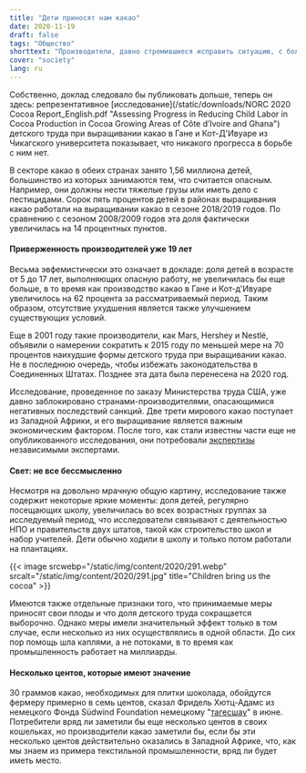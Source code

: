 ```yaml
---
title: "Дети приносят нам какао"
date: 2020-11-19
draft: false
tags: "Общество"
shorttext: "Производители, давно стремившиеся исправить ситуацию, с большим отрывом не достигли своей цели."
cover: "society"
lang: ru
---
```


Собственно, доклад следовало бы публиковать дольше, теперь он здесь: репрезентативное [исследование](/static/downloads/NORC 2020 Cocoa Report_English.pdf "Assessing Progress in Reducing Child Labor in Cocoa Production in Cocoa Growing Areas of Côte d’Ivoire and Ghana") детского труда при выращивании какао в Гане и Кот-Д'Ивуаре из Чикагского университета показывает, что никакого прогресса в борьбе с ним нет.

В секторе какао в обеих странах занято 1,56 миллиона детей, большинство из которых занимаются тем, что считается опасным. Например, они должны нести тяжелые грузы или иметь дело с пестицидами. Сорок пять процентов детей в районах выращивания какао работали на выращивании какао в сезоне 2018/2019 годов. По сравнению с сезоном 2008/2009 годов эта доля фактически увеличилась на 14 процентных пунктов.

#### Приверженность производителей уже 19 лет

Весьма эвфемистически это означает в докладе: доля детей в возрасте от 5 до 17 лет, выполняющих опасную работу, не увеличилась бы еще больше, в то время как производство какао в Гане и Кот-д'Ивуаре увеличилось на 62 процента за рассматриваемый период. Таким образом, отсутствие ухудшения является также улучшением существующих условий.

Еще в 2001 году такие производители, как Mars, Hershey и Nestlé, объявили о намерении сократить к 2015 году по меньшей мере на 70 процентов наихудшие формы детского труда при выращивании какао. Не в последнюю очередь, чтобы избежать законодательства в Соединенных Штатах. Позднее эта дата была перенесена на 2020 год.

Исследование, проведенное по заказу Министерства труда США, уже давно заблокировано странами-производителями, опасающимися негативных последствий санкций. Две трети мирового какао поступает из Западной Африки, и его выращивание является важным экономическим фактором. После того, как стали известны части еще не опубликованного исследования, они потребовали [экспертизы](https://www.reuters.com/article/us-cocoa-childlabour-ivorycoast-ghana-idUSKBN23J1M5 "U.S. report on child labour on West Africa cocoa farms faces review after criticism") независимыми экспертами.

#### Свет: не все бессмысленно

Несмотря на довольно мрачную общую картину, исследование также содержит некоторые яркие моменты: доля детей, регулярно посещающих школу, увеличилась во всех возрастных группах за исследуемый период, что исследователи связывают с деятельностью НПО и правительств двух штатов, такой как строительство школ и набор учителей. Дети обычно ходили в школу и только потом работали на плантациях.

{{< image srcwebp="/static/img/content/2020/291.webp" srcalt="/static/img/content/2020/291.jpg" title="Children bring us the cocoa" >}}

Имеются также отдельные признаки того, что принимаемые меры приносят свои плоды и что доля детского труда сокращается выборочно. Однако меры имели значительный эффект только в том случае, если несколько из них осуществлялись в одной области. До сих пор помощь шла каплями, а не потоками, в то время как промышленность работает на миллиарды.

#### Несколько центов, которые имеют значение

30 граммов какао, необходимых для плитки шоколада, обойдутся фермеру примерно в семь центов, сказал Фридель Хютц-Адамс из немецкого Фонда Südwind Foundation немецкому "[тагесшау](https://www.tagesschau.de/ausland/kinderarbeit-kakao-101.html "Noch viel Kinderarbeit in der Schokolade")" в июне. Потребители вряд ли заметили бы еще несколько центов в своих кошельках, но производители какао заметили бы, если бы эти несколько центов действительно оказались в Западной Африке, что, как мы знаем из примера текстильной промышленности, вряд ли будет иметь место.
